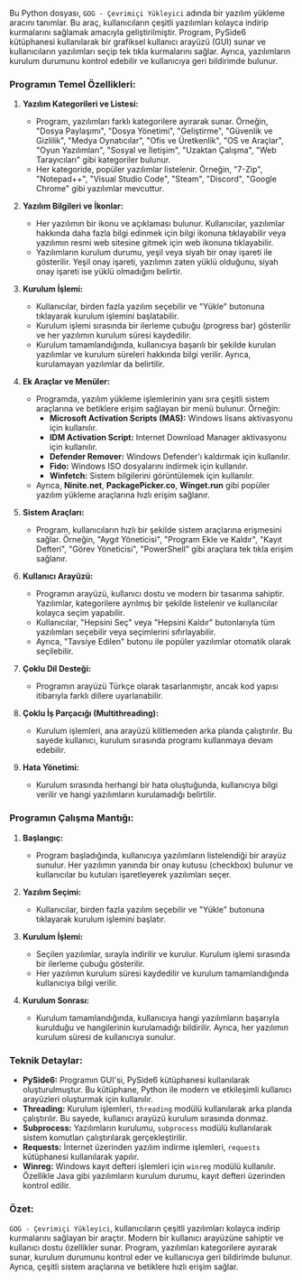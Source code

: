Bu Python dosyası, `GOG - Çevrimiçi Yükleyici` adında bir yazılım yükleme aracını tanımlar. Bu araç, kullanıcıların çeşitli yazılımları kolayca indirip kurmalarını sağlamak amacıyla geliştirilmiştir. Program, PySide6 kütüphanesi kullanılarak bir grafiksel kullanıcı arayüzü (GUI) sunar ve kullanıcıların yazılımları seçip tek tıkla kurmalarını sağlar. Ayrıca, yazılımların kurulum durumunu kontrol edebilir ve kullanıcıya geri bildirimde bulunur.

### Programın Temel Özellikleri:

1. **Yazılım Kategorileri ve Listesi:**
   - Program, yazılımları farklı kategorilere ayırarak sunar. Örneğin, "Dosya Paylaşımı", "Dosya Yönetimi", "Geliştirme", "Güvenlik ve Gizlilik", "Medya Oynatıcılar", "Ofis ve Üretkenlik", "OS ve Araçlar", "Oyun Yazılımları", "Sosyal ve İletişim", "Uzaktan Çalışma", "Web Tarayıcıları" gibi kategoriler bulunur.
   - Her kategoride, popüler yazılımlar listelenir. Örneğin, "7-Zip", "Notepad++", "Visual Studio Code", "Steam", "Discord", "Google Chrome" gibi yazılımlar mevcuttur.

2. **Yazılım Bilgileri ve İkonlar:**
   - Her yazılımın bir ikonu ve açıklaması bulunur. Kullanıcılar, yazılımlar hakkında daha fazla bilgi edinmek için bilgi ikonuna tıklayabilir veya yazılımın resmi web sitesine gitmek için web ikonuna tıklayabilir.
   - Yazılımların kurulum durumu, yeşil veya siyah bir onay işareti ile gösterilir. Yeşil onay işareti, yazılımın zaten yüklü olduğunu, siyah onay işareti ise yüklü olmadığını belirtir.

3. **Kurulum İşlemi:**
   - Kullanıcılar, birden fazla yazılım seçebilir ve "Yükle" butonuna tıklayarak kurulum işlemini başlatabilir.
   - Kurulum işlemi sırasında bir ilerleme çubuğu (progress bar) gösterilir ve her yazılımın kurulum süresi kaydedilir.
   - Kurulum tamamlandığında, kullanıcıya başarılı bir şekilde kurulan yazılımlar ve kurulum süreleri hakkında bilgi verilir. Ayrıca, kurulamayan yazılımlar da belirtilir.

4. **Ek Araçlar ve Menüler:**
   - Programda, yazılım yükleme işlemlerinin yanı sıra çeşitli sistem araçlarına ve betiklere erişim sağlayan bir menü bulunur. Örneğin:
     - **Microsoft Activation Scripts (MAS):** Windows lisans aktivasyonu için kullanılır.
     - **IDM Activation Script:** Internet Download Manager aktivasyonu için kullanılır.
     - **Defender Remover:** Windows Defender'ı kaldırmak için kullanılır.
     - **Fido:** Windows ISO dosyalarını indirmek için kullanılır.
     - **Winfetch:** Sistem bilgilerini görüntülemek için kullanılır.
   - Ayrıca, **Ninite.net**, **PackagePicker.co**, **Winget.run** gibi popüler yazılım yükleme araçlarına hızlı erişim sağlanır.

5. **Sistem Araçları:**
   - Program, kullanıcıların hızlı bir şekilde sistem araçlarına erişmesini sağlar. Örneğin, "Aygıt Yöneticisi", "Program Ekle ve Kaldır", "Kayıt Defteri", "Görev Yöneticisi", "PowerShell" gibi araçlara tek tıkla erişim sağlanır.

6. **Kullanıcı Arayüzü:**
   - Programın arayüzü, kullanıcı dostu ve modern bir tasarıma sahiptir. Yazılımlar, kategorilere ayrılmış bir şekilde listelenir ve kullanıcılar kolayca seçim yapabilir.
   - Kullanıcılar, "Hepsini Seç" veya "Hepsini Kaldır" butonlarıyla tüm yazılımları seçebilir veya seçimlerini sıfırlayabilir.
   - Ayrıca, "Tavsiye Edilen" butonu ile popüler yazılımlar otomatik olarak seçilebilir.

7. **Çoklu Dil Desteği:**
   - Programın arayüzü Türkçe olarak tasarlanmıştır, ancak kod yapısı itibarıyla farklı dillere uyarlanabilir.

8. **Çoklu İş Parçacığı (Multithreading):**
   - Kurulum işlemleri, ana arayüzü kilitlemeden arka planda çalıştırılır. Bu sayede kullanıcı, kurulum sırasında programı kullanmaya devam edebilir.

9. **Hata Yönetimi:**
   - Kurulum sırasında herhangi bir hata oluştuğunda, kullanıcıya bilgi verilir ve hangi yazılımların kurulamadığı belirtilir.

### Programın Çalışma Mantığı:

1. **Başlangıç:**
   - Program başladığında, kullanıcıya yazılımların listelendiği bir arayüz sunulur. Her yazılımın yanında bir onay kutusu (checkbox) bulunur ve kullanıcılar bu kutuları işaretleyerek yazılımları seçer.

2. **Yazılım Seçimi:**
   - Kullanıcılar, birden fazla yazılım seçebilir ve "Yükle" butonuna tıklayarak kurulum işlemini başlatır.

3. **Kurulum İşlemi:**
   - Seçilen yazılımlar, sırayla indirilir ve kurulur. Kurulum işlemi sırasında bir ilerleme çubuğu gösterilir.
   - Her yazılımın kurulum süresi kaydedilir ve kurulum tamamlandığında kullanıcıya bilgi verilir.

4. **Kurulum Sonrası:**
   - Kurulum tamamlandığında, kullanıcıya hangi yazılımların başarıyla kurulduğu ve hangilerinin kurulamadığı bildirilir. Ayrıca, her yazılımın kurulum süresi de kullanıcıya sunulur.

### Teknik Detaylar:

- **PySide6:** Programın GUI'si, PySide6 kütüphanesi kullanılarak oluşturulmuştur. Bu kütüphane, Python ile modern ve etkileşimli kullanıcı arayüzleri oluşturmak için kullanılır.
- **Threading:** Kurulum işlemleri, `threading` modülü kullanılarak arka planda çalıştırılır. Bu sayede, kullanıcı arayüzü kurulum sırasında donmaz.
- **Subprocess:** Yazılımların kurulumu, `subprocess` modülü kullanılarak sistem komutları çalıştırılarak gerçekleştirilir.
- **Requests:** İnternet üzerinden yazılım indirme işlemleri, `requests` kütüphanesi kullanılarak yapılır.
- **Winreg:** Windows kayıt defteri işlemleri için `winreg` modülü kullanılır. Özellikle Java gibi yazılımların kurulum durumu, kayıt defteri üzerinden kontrol edilir.

### Özet:
`GOG - Çevrimiçi Yükleyici`, kullanıcıların çeşitli yazılımları kolayca indirip kurmalarını sağlayan bir araçtır. Modern bir kullanıcı arayüzüne sahiptir ve kullanıcı dostu özellikler sunar. Program, yazılımları kategorilere ayırarak sunar, kurulum durumunu kontrol eder ve kullanıcıya geri bildirimde bulunur. Ayrıca, çeşitli sistem araçlarına ve betiklere hızlı erişim sağlar.
